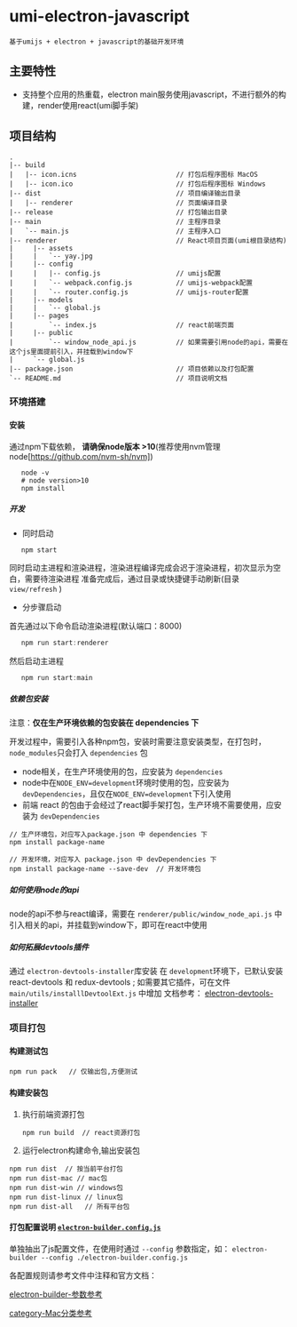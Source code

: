 # umi-electron-javascript

`基于umijs + electron + javascript的基础开发环境`

## 主要特性

- 支持整个应用的热重载，electron main服务使用javascript，不进行额外的构建，render使用react(umi脚手架)

## 项目结构

```ssh
.
|-- build
|   |-- icon.icns                         // 打包后程序图标 MacOS
|   |-- icon.ico                          // 打包后程序图标 Windows
|-- dist                                  // 项目编译输出目录
|   |-- renderer                          // 页面编译目录
|-- release                               // 打包输出目录
|-- main                                  // 主程序目录
|   `-- main.js                           // 主程序入口
|-- renderer                              // React项目页面(umi根目录结构)
|     |-- assets
|     |   `-- yay.jpg
|     |-- config
|     |   |-- config.js                   // umijs配置
|     |   `-- webpack.config.js           // umijs-webpack配置
|     |   `-- router.config.js            // umijs-router配置
|     |-- models
|     |   `-- global.js
|     |-- pages
|         `-- index.js                    // react前端页面
|     |-- public
|         `-- window_node_api.js          // 如果需要引用node的api，需要在这个js里面提前引入，并挂载到window下
|     `-- global.js
|-- package.json                          // 项目依赖以及打包配置
`-- README.md                             // 项目说明文档
```

### 环境搭建

#### 安装

通过npm下载依赖， **请确保node版本 >10**(推荐使用nvm管理node[https://github.com/nvm-sh/nvm])

```ssh
   node -v
   # node version>10
   npm install
```

##### 开发

- 同时启动

```ssh
   npm start
```

同时启动主进程和渲染进程，渲染进程编译完成会迟于渲染进程，初次显示为空白，需要待渲染进程
准备完成后，通过目录或快捷键手动刷新(目录 `view/refresh` )

- 分步骤启动

首先通过以下命令启动渲染进程(默认端口：8000)

```javascript
   npm run start:renderer
```

然后启动主进程

```javascript
   npm run start:main
```

##### 依赖包安装

注意：**仅在生产环境依赖的包安装在 dependencies 下**

开发过程中，需要引入各种npm包，安装时需要注意安装类型，在打包时，`node_modules`只会打入 `dependencies` 包

- node相关，在生产环境使用的包，应安装为 `dependencies`
- node中在`NODE_ENV=development`环境时使用的包，应安装为 `devDependencies`，且仅在`NODE_ENV=development`下引入使用
- 前端 react 的包由于会经过了react脚手架打包，生产环境不需要使用，应安装为 `devDependencies`

```ssh
// 生产环境包，对应写入package.json 中 dependencies 下
npm install package-name  

// 开发环境，对应写入 package.json 中 devDependencies 下
npm install package-name --save-dev  // 开发环境包
```

##### 如何使用node的api

node的api不参与react编译，需要在 `renderer/public/window_node_api.js` 中引入相关的api，并挂载到window下，即可在react中使用

##### 如何拓展devtools插件

通过 `electron-devtools-installer`库安装
在 `development`环境下，已默认安装 react-devtools 和 redux-devtools ; 如需要其它插件，可在文件 `main/utils/installlDevtoolExt.js` 中增加
文档参考： [electron-devtools-installer](https://github.com/MarshallOfSound/electron-devtools-installer)

### 项目打包

#### 构建测试包

```ssh
npm run pack   // 仅输出包,方便测试
```

#### 构建安装包

1. 执行前端资源打包

    ```ssh
    npm run build  // react资源打包
    ```

2. 运行electron构建命令,输出安装包

```ssh
npm run dist  // 按当前平台打包
npm run dist-mac // mac包
npm run dist-win // windows包
npm run dist-linux // linux包
npm run dist-all   // 所有平台包
```

#### 打包配置说明 [`electron-builder.config.js`](./electron-builder.config.js)

单独抽出了js配置文件，在使用时通过 `--config` 参数指定，如： `electron-builder --config ./electron-builder.config.js`

各配置规则请参考文件中注释和官方文档：

[electron-builder-参数参考](https://www.electron.build/configuration/configuration)

[category-Mac分类参考](https://developer.apple.com/library/ios/documentation/General/Reference/InfoPlistKeyReference/Articles/LaunchServicesKeys.html#//apple_ref/doc/uid/TP40009250-SW8)
